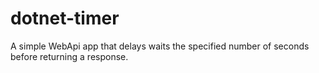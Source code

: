 # dotnet-timer
A simple WebApi app that delays waits the specified number of seconds before returning a response.
